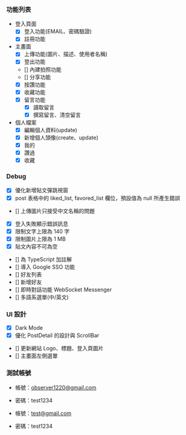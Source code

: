 ### 功能列表

- 登入頁面
  - [x] 登入功能(EMAIL、密碼驗證)
  - [x] 註冊功能
- 主畫面
  - [x] 上傳功能(圖片、描述、使用者名稱)
  - [x] 登出功能
  - [] 內建拍照功能
  - [] 分享功能
  - [x] 按讚功能
  - [x] 收藏功能
  - [x] 留言功能
    - [x] 讀取留言
    - [x] 撰寫留言、清空留言
- 個人檔案
  - [x] 編輯個人資料(update)
  - [x] 新增個人頭像(create、update)
  - [x] 我的
  - [x] 讚過
  - [x] 收藏

### Debug

- [x] 優化新增貼文彈跳視窗
- [x] post 表格中的 liked_list, favored_list 欄位，預設值為 null 所產生錯誤
- [] 上傳圖片只接受中文名稱的問題
- [x] 登入失敗顯示錯誤訊息
- [x] 限制文字上限為 140 字
- [x] 限制圖片上限為 1 MB
- [x] 貼文內容不可為空
- [] 為 TypeScript 加註解
- [] 導入 Google SSO 功能
- [] 好友列表
- [] 新增好友
- [] 即時對話功能 WebSocket Messenger
- [] 多語系選單(中/英文)

### UI 設計

- [x] Dark Mode
- [x] 優化 PostDetail 的設計與 ScrollBar
- [] 更新網站 Logo、標題、登入頁圖片
- [] 主畫面左側選單

### 測試帳號

- 帳號：observer1220@gmail.com
- 密碼：test1234

- 帳號：test@gmail.com
- 密碼：test1234
